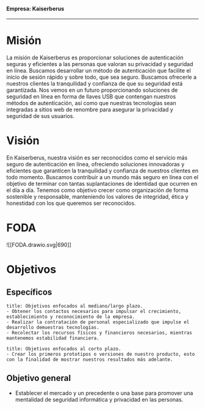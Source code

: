 #### Empresa: Kaiserberus
---
# Misión
La misión de Kaiserberus es proporcionar soluciones de autenticación seguras y eficientes a las personas que valoran su privacidad y seguridad en línea. Buscamos desarrollar un método de autenticación que facilite el inicio de sesión rápido y sobre todo, que sea seguro. Buscamos ofrecerle a nuestros clientes la tranquilidad y confianza de que su seguridad está garantizada. Nos vemos en un futuro proporcionando soluciones de seguridad en línea en forma de llaves USB que contengan nuestros métodos de autenticación, así como que nuestras tecnologías sean integradas a sitios web de renombre para asegurar la privacidad y seguridad de sus usuarios.

# Visión
En Kaiserberus, nuestra visión es ser reconocidos como el servicio más seguro de autenticación en línea, ofreciendo soluciones innovadoras y eficientes que garanticen la tranquilidad y confianza de nuestros clientes en todo momento. Buscamos contribuir a un mundo más seguro en línea con el objetivo de terminar con tantas suplantaciones de identidad que ocurren en el día a día. Tenemos como objetivo crecer como organización de forma sostenible y responsable, manteniendo los valores de integridad, ética y honestidad con los que queremos ser reconocidos.
<div style="page-break-after: always;"></div>



# FODA
![[FODA.drawio.svg|690]]
<div style="page-break-after: always;"></div>



# Objetivos
## Específicos
```ad-summary
title: Objetivos enfocados al mediano/largo plazo.
- Obtener los contactos necesarios para impulsar el crecimiento, establecimiento y reconocimiento de la empresa.
- Realizar la contratación de personal especializado que impulse el desarrollo demuestras tecnologías.
- Recolectar los recursos físicos y financieros necesarios, mientras mantenemos estabilidad financiera.
```

```ad-important
title: Objetivos enfocados al corto plazo.
- Crear los primeros prototipos o versiones de nuestro producto, esto con la finalidad de mostrar nuestros resultados más adelante.
```
## Objetivo general
* Establecer el mercado y un precedente o una base para promover una mentalidad de seguridad informática y privacidad en las personas.